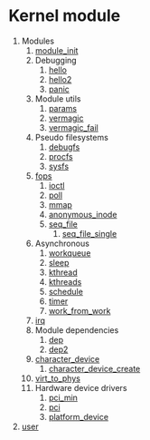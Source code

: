 # Kernel module

1.  Modules
    1.  [module_init](module_init.c)
    1.  Debugging
        1.  [hello](hello.c)
        1.  [hello2](hello2.c)
        1.  [panic](panic.c)
    1.  Module utils
        1.  [params](params.c)
        1.  [vermagic](vermagic.c)
        1.  [vermagic_fail](vermagic_fail.c)
    1.  Pseudo filesystems
        1.  [debugfs](debugfs.c)
        1.  [procfs](procfs.c)
        1.  [sysfs](sysfs.c)
    1.  [fops](fops.c)
        1.  [ioctl](ioctl.c)
        1.  [poll](poll.c)
        1.  [mmap](mmap.c)
        1.  [anonymous_inode](anonymous_inode.c)
        1.  [seq_file](seq_file.c)
            1. [seq_file_single](seq_file_inode.c)
    1.  Asynchronous
        1.  [workqueue](workqueue.c)
        1.  [sleep](sleep.c)
        1.  [kthread](kthread.c)
        1.  [kthreads](kthreads.c)
        1.  [schedule](schedule.c)
        1.  [timer](timer.c)
        1.  [work_from_work](work_from_work.c)
    1.  [irq](irq.c)
    1.  Module dependencies
        1.  [dep](dep.c)
        1.  [dep2](dep2.c)
    1.  [character_device](character_device.c)
        1.  [character_device_create](character_device_create.c)
    1.  [virt_to_phys](virt_to_phys.c)
    1.  Hardware device drivers
        1.  [pci_min](pci_min.c)
        1.  [pci](pci.c)
        1.  [platform_device](platform_device.c)
1.  [user](user/)
